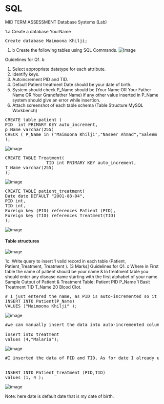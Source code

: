 # SQL
MID TERM ASSESSMENT 
Database Systems (Lab)

1.a Create a database YourName

<pre>
Create database Maimoona_Khilji;
</pre>

1. b Create the following tables using SQL Commands. 
![image](https://user-images.githubusercontent.com/64362437/188324374-39f094e9-04af-4b3d-ac86-44d4c4b5c5e0.png)

Guidelines for Q1. b
1.	Select appropriate datatype for each attribute. 
2.	Identify keys.
3.	Autoincrement PID and TID.
4.	Default Patient treatment Date should be your date of birth.
5.	System should check P_Name should be (Your Name OR Your Father Name OR Your Grandfather Name) if any other value inserted in P_Name system should give an error while insertion.
6.	Attach screenshot of each table schema (Table Structure MySQL Workbench)


<pre>
CREATE table patient (
PID  int PRIMARY KEY auto_increment,
p_Name varchar(255)
CHECK ( P_Name in ("Maimoona Khilji","Naseer Ahmad","Saleem Ahmad" ) )
);
</pre>
![image](https://user-images.githubusercontent.com/64362437/188324439-794df2bd-0b02-433b-b64f-1aac132e9845.png)


<pre>
CREATE TABLE Treatment(
				TID int PRIMARY KEY auto_increment,
T_Name varchar(255)
);
</pre>
![image](https://user-images.githubusercontent.com/64362437/188324444-22616210-7d8c-4bdd-beb6-91b67e72f766.png)

<pre>
CREATE TABLE patient_treatment(
Date date DEFAULT "2001-08-04",
PID int,
TID int,
Foreign key (PID) references Patient (PID),
Foreign key (TID) references Treatment(TID)
);
</pre>
![image](https://user-images.githubusercontent.com/64362437/188324461-4ab6ad76-45fc-4b2f-8173-3a280ddcc49d.png)

#### Table structures

![image](https://user-images.githubusercontent.com/64362437/188324469-588f56bb-0150-4f70-84e5-b3cc31ce3918.png)


1c. Write query to insert 1 valid record in each table (Patient, Patient_Treatment, Treatment ).
[3 Marks]
Guidelines for Q1. c
Where in First table the name of patient should be your name & In treatment table you should enter any disease name starting with the first alphabet of your name.
Sample Output of Patient & Treatment Table:
Patient
PID	P_Name
1	Basit
Treatment 
TID	T_Name
20	Blood Clot.

<pre>
# I just entered the name, as PID is auto-incremented so it will automatically start with 1
INSERT INTO Patient(P_Name)
VALUES ("Maimoona Khilji" );
</pre>
![image](https://user-images.githubusercontent.com/64362437/188324575-c3bb01fe-e83b-4e97-a8ff-7c88e6aac91f.png)

<pre>
#we can manually insert the data into auto-incremented column as well.

insert into treatment
values (4,"Malaria");
</pre>
![image](https://user-images.githubusercontent.com/64362437/188324593-9189cd6a-4819-4ffc-9c95-b16379aaad09.png)

<pre>
#I inserted the data of PID and TID. As for date I already used default function so I can insert only into these two columns without inserting into the date column.


INSERT INTO Patient_treatment (PID,TID)
values (1, 4 );
</pre>
![image](https://user-images.githubusercontent.com/64362437/188324607-8594653a-0784-4586-baf8-977f9e70a7f0.png)

Note: here date is default date that is my date of birth.

